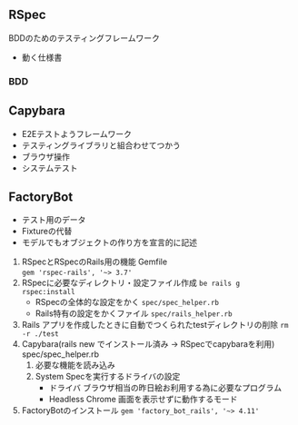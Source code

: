 ## RSpec
BDDのためのテスティングフレームワーク
- 動く仕様書
### BDD

## Capybara
- E2Eテストようフレームワーク
- テスティングライブラリと組合わせてつかう
- ブラウザ操作
- システムテスト

## FactoryBot
- テスト用のデータ
- Fixtureの代替
- モデルでもオブジェクトの作り方を宣言的に記述

1. RSpecとRSpecのRails用の機能
Gemfile  
`gem 'rspec-rails', '~> 3.7'`
1. RSpecに必要なディレクトリ・設定ファイル作成
`be rails g rspec:install`
    - RSpecの全体的な設定をかく
    `spec/spec_helper.rb`
    - Rails特有の設定をかくファイル
    `spec/rails_helper.rb`
1. Rails アプリを作成したときに自動でつくられたtestディレクトリの削除
`rm -r ./test`
1. Capybara(rails new でインストール済み -> RSpecでcapybaraを利用)  
spec/spec_helper.rb
    1. 必要な機能を読み込み
    1. System Specを実行するドライバの設定
        - ドライバ
        ブラウザ相当の昨日絵お利用する為に必要なプログラム
        - Headless Chrome
        画面を表示せずに動作するモード
1. FactoryBotのインストール
`gem 'factory_bot_rails', '~> 4.11'`


